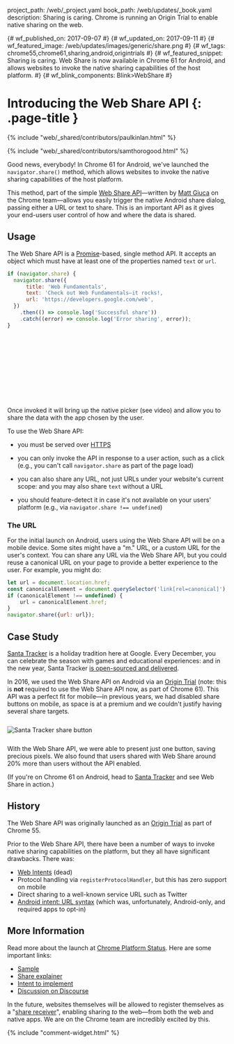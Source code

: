project_path: /web/_project.yaml
book_path: /web/updates/_book.yaml
description: Sharing is caring. Chrome is running an Origin Trial to enable native sharing on the web.

{# wf_published_on: 2017-09-07 #}
{# wf_updated_on: 2017-09-11 #}
{# wf_featured_image: /web/updates/images/generic/share.png #}
{# wf_tags: chrome55,chrome61,sharing,android,origintrials #}
{# wf_featured_snippet: Sharing is caring. Web Share is now available in Chrome 61 for Android, and allows websites to invoke the native sharing capabilities of the host platform. #}
{# wf_blink_components: Blink>WebShare #}

# Introducing the Web Share API {: .page-title }

{% include "web/_shared/contributors/paulkinlan.html" %}

{% include "web/_shared/contributors/samthorogood.html" %}

Good news, everybody! In Chrome 61 for Android, we've launched the `navigator.share()` method,
which allows websites to invoke the native sharing capabilities of the host platform.

This method, part of the simple [Web Share API](https://wicg.github.io/web-share/)—written by
[Matt Giuca](https://twitter.com/mgiuca) on the Chrome team—allows you easily trigger the native
Android share dialog, passing either a URL or text to share. This is an important API as it gives
your end-users user control of how and where the data is shared.

## Usage

The Web Share API is a
[Promise](/web/fundamentals/getting-started/primers/promises)-based, single method API.
It accepts an object which must have at least one of the properties named `text` or `url`.

```js
if (navigator.share) {
  navigator.share({
      title: 'Web Fundamentals',
      text: 'Check out Web Fundamentals—it rocks!,
      url: 'https://developers.google.com/web',
  })
    .then(() => console.log('Successful share'))
    .catch((error) => console.log('Error sharing', error));
}
```

<div class="video-wrapper">
  <iframe class="devsite-embedded-youtube-video" data-video-id="lhUzYxCvWew"
          data-autohide="1" data-showinfo="0" frameborder="0" allowfullscreen>
  </iframe>
</div>

Once invoked it will bring up the native picker (see video) and allow you to
share the data with the app chosen by the user.

<div class="clearfix"></div>

To use the Web Share API:

* you must be served over [HTTPS](https://www.chromium.org/Home/chromium-security/prefer-secure-origins-for-powerful-new-features)

* you can only invoke the API in response to a user action, such as a click
  (e.g., you can't call `navigator.share` as part of the page load)

* you can also share any URL, not just URLs under your website's current scope: and you
  may also share `text` without a URL

* you should feature-detect it in case it's not available on your users' platform
  (e.g., via `navigator.share !== undefined`)

### The URL

For the initial launch on Android, users using the Web Share API will be on a mobile device.
Some sites might have a "m." URL, or a custom URL for the user's context. You can share any URL
via the Web Share API, but you could reuse a canonical URL on your page to provide a better
experience to the user. For example, you might do:

```js
let url = document.location.href;
const canonicalElement = document.querySelector('link[rel=canonical]');
if (canonicalElement !== undefined) {
    url = canonicalElement.href;
}
navigator.share({url: url});
```

## Case Study

[Santa Tracker](https://santatracker.google.com) is a holiday tradition here at
Google. Every December, you can celebrate the season with games and educational
experiences: and in the new year, Santa Tracker [is open-sourced and delivered](https://developers.googleblog.com/2017/04/santa-tracker-open-sourced-and-delivered.html).

In 2016, we used the Web Share API on Android via an
[Origin Trial](https://github.com/jpchase/OriginTrials/blob/gh-pages/developer-guide.md)
(note: this is **not** required to use the Web Share API now, as part of Chrome 61). This
API was a perfect fit for mobile—in previous years, we had disabled share buttons on mobile,
as space is at a premium and we couldn't justify having several share targets.

<img alt="Santa Tracker share button" src="/web/updates/images/2016/10/santa-phone.png"
  style="margin: 12px auto;"/>

With the Web Share API, we were able to present just one button, saving precious
pixels. We also found that users shared with Web Share around 20% more than users
without the API enabled.

(If you're on Chrome 61 on Android, head to
[Santa Tracker](https://santatracker.google.com) and see Web Share in action.)

## History

The Web Share API was originally launched as an
[Origin Trial](https://github.com/jpchase/OriginTrials/blob/gh-pages/developer-guide.md)
as part of Chrome 55.

Prior to the Web Share API, there have been a number of ways to invoke native sharing
capabilities on the platform, but they all have significant drawbacks. There was:

* [Web Intents](https://en.wikipedia.org/wiki/Paul_Kinlan) (dead)
* Protocol handling via `registerProtocolHandler`, but this has zero support on mobile
* Direct sharing to a well-known service URL such as Twitter
* [Android intent: URL syntax](https://paul.kinlan.me/sharing-natively-on-android-from-the-web/)
  (which was, unfortunately, Android-only, and required apps to opt-in)

## More Information

Read more about the launch at
[Chrome Platform Status](https://www.chromestatus.com/features/5668769141620736). Here
are some important links:

* [Sample](https://github.com/mgiuca/web-share/blob/master/demos/share.html)
* [Share explainer](https://github.com/WICG/web-share/blob/master/docs/explainer.md)
* [Intent to implement](https://groups.google.com/a/chromium.org/forum/#!msg/blink-dev/1BOhy5av8MQ/8LqNvS5TAQAJ)
* [Discussion on Discourse](https://discourse.wicg.io/t/web-share-api-for-sharing-content-to-arbitrary-destination/1561/3)

In the future, websites themselves will be allowed to register themselves as a
"[share receiver](https://www.chromestatus.com/features/5662315307335680)", enabling
sharing _to_ the web—from both the web and native apps. We are on the Chrome team are incredibly
excited by this.

<link rel="alternate" type="application/rss+xml" title="Web Shows from Google Developers (RSS)" href="/web/shows/rss.xml">
<link rel="alternate" type="application/atom+xml" title="Web Shows from Google Developers (ATOM)" href="/web/shows/atom.xml">

{% include "comment-widget.html" %}
